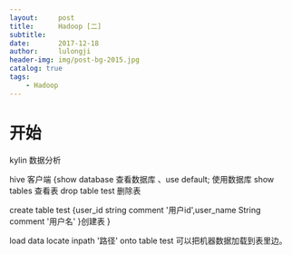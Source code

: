 ```yaml
---
layout:     post
title:      Hadoop [二]
subtitle:   
date:       2017-12-18
author:     lulongji
header-img: img/post-bg-2015.jpg
catalog: true
tags:
    - Hadoop
---
```


# 开始
kylin 数据分析

hive 客户端  {show database 查看数据库 、use default; 使用数据库 show tables 查看表   drop  table test 删除表

create table test {user_id string comment '用户id',user_name String comment '用户名' }创建表  }


load data  locate inpath '路径'  onto table  test  可以把机器数据加载到表里边。






